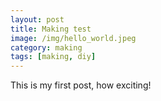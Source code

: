 ```yaml
---
layout: post
title: Making test
image: /img/hello_world.jpeg
category: making
tags: [making, diy]
---
```


This is my first post, how exciting!
